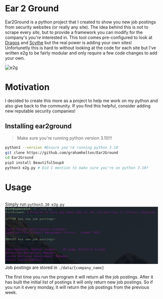 # Ear 2 Ground
Ear2Ground is a python project that I created to show you new job postings from security websites (or really any site). The idea behind this is not to scrape every *site*, but to provide a framework you can modify for the company's *you're* interested in. This tool comes pre-configured to look at [Dragos](https://www.dragos.com/) and [Scythe](https://www.scythe.io) but the real power is adding your own sites! Unfortunetly this is hard to without looking at the code for each site but I've written e2g to be fairly modular and only require a few code changes to add your own. 

![e2g](https://user-images.githubusercontent.com/19278569/166077092-19dd1812-293d-4f03-a972-5467406dab0a.gif)

# Motivation
I decided to create this more as a project to help me work on my python and also give back to the community. If you find this helpful, consider adding new reputable security companies! 

## Installing ear2ground
> Make sure you're running python version 3.10!!!
```bash
python3 --version #Ensure you're running python 3.10
git clone https://github.com/grahamhelton/Ear2Ground
cd Ear2Ground
pip3 install BeautifulSoup4
python3 e2g.py # Did I mention to make sure you're on python 3.10?
```

# Usage
## 
Simply run `python3.10 e2g.py`
![e2g running](./e2gExample.png)
Job postings are stored in `./data/{company_name}`

The first time you run the program it will return all the job postings. After it has built the initial list of postings it will only return new job postings. So if you run it every monday, it will return the job postings from the previous week. 
